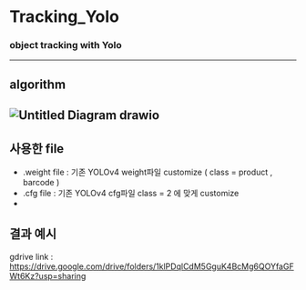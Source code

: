 # Tracking_Yolo
### object tracking with Yolo
-----------------------
## algorithm
![Untitled Diagram drawio](https://user-images.githubusercontent.com/62283017/137351570-0581accd-cafa-463c-a435-52f1128c38e3.png)
-----------------------
## 사용한 file
- .weight file : 기존 YOLOv4 weight파일 customize ( class = product , barcode )
- .cfg file : 기존 YOLOv4 cfg파일 class = 2 에 맞게 customize
- 
## 결과 예시
gdrive link : https://drive.google.com/drive/folders/1klPDqlCdM5GguK4BcMg6QOYfaGFWt6Kz?usp=sharing
